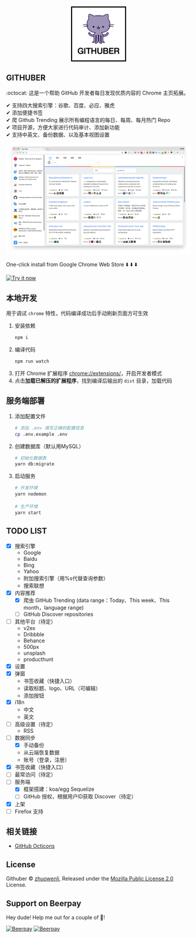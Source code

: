 <p align="center">
    <img src="./assets/logo.png" width="150" />
</p>

## GITHUBER

:octocat: 这是一个帮助 GitHub 开发者每日发现优质内容的 Chrome 主页拓展。

✔ 支持四大搜索引擎：谷歌、百度、必应、雅虎<br>
✔ 添加便捷书签<br>
✔ 爬 Github Trending 展示所有编程语言的每日、每周、每月热门 Repo<br>
✔ 项目开源，方便大家进行代码审计、添加新功能<br>
✔ 支持中英文、备份数据、以及基本视图设置

![](./assets/0.png)

One-click install from Google Chrome Web Store ⬇️ ⬇️ ⬇️

<a target="_blank" href="https://chrome.google.com/webstore/detail/githuber/janmcneaglgklfljjcpihkkomeghljnf"><img alt="Try it now"  width="300" src="https://raw.github.com/GoogleChrome/chrome-app-samples/master/tryitnowbutton.png" title="Click here to install this sample from the Chrome Web Store"></img></a>

## 本地开发

用于调试 `chrome` 特性，代码编译成功后手动刷新页面方可生效

1. 安装依赖
    ```bash
    npm i
    ```
2. 编译代码
    ```bash
    npm run watch
    ```
3. 打开 Chrome 扩展程序 [chrome://extensions/](chrome://extensions/)，开启开发者模式
4. 点击**加载已解压的扩展程序**，找到编译后输出的 `dist` 目录，加载代码

## 服务端部署

1. 添加配置文件

    ```bash
    # 添加 .env 填写正确的配置信息
    cp .env.example .env
    ```

2. 创建数据库（默认用MySQL）

    ```bash
    # 初始化数据表
    yarn db:migrate
    ```

3. 启动服务

    ```bash
    # 开发环境
    yarn nodemon

    # 生产环境
    yarn start
    ```

## TODO LIST

- [x] 搜索引擎
    - Google
    - Baidu
    - Bing
    - Yahoo
    - 附加搜索引擎（用%s代替查询参数）
    - 搜索联想
- [x] 内容推荐
    - [x] 爬虫 GitHub Trending (data range：Today、This week、This month，language range)
    - [ ] GitHub Discover repositories
- [ ] 其他平台（待定）
    - v2ex
    - Dribbble
    - Behance
    - 500px
    - unsplash
    - producthunt
- [x] 设置
- [x] 弹窗
    - 书签收藏（快捷入口）
    - 读取标题、logo、URL（可编辑）
    - 添加按钮
- [x] i18n
    - 中文
    - 英文
- [ ] 高级设置（待定）
    - RSS
- [ ] 数据同步
    - [x] 手动备份
    - 从云端恢复数据
    - 账号（登录，注册）
- [x] 书签收藏（快捷入口）
- [ ] 最常访问（待定）
- [ ] 服务端
    - [x] 框架搭建：koa/egg Sequelize
    - [ ] GitHub 授权，根据用户ID获取 Discover（待定）
- [x] 上架
- [ ] Firefox 支持

## 相关链接

- [GitHub Octicons](https://octicons.github.com/)

## License
Githuber © [zhuowenli](https://github.com/zhuowenli), Released under the [Mozilla Public License 2.0](./LICENSE) License.

## Support on Beerpay
Hey dude! Help me out for a couple of :beers:!

[![Beerpay](https://beerpay.io/zhuowenli/githuber/badge.svg?style=beer-square)](https://beerpay.io/zhuowenli/githuber)  [![Beerpay](https://beerpay.io/zhuowenli/githuber/make-wish.svg?style=flat-square)](https://beerpay.io/zhuowenli/githuber?focus=wish)